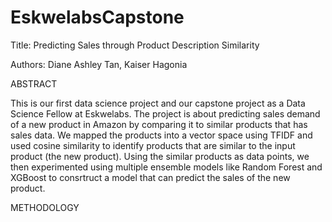 # EskwelabsCapstone
Title: Predicting Sales through Product Description Similarity

Authors: Diane Ashley Tan, Kaiser Hagonia

ABSTRACT

This is our first data science project and our capstone project as a Data Science Fellow at Eskwelabs. The project is about predicting sales demand of a new product in Amazon by comparing it to similar products that has sales data. We mapped the products into a vector space using TFIDF and used cosine similarity to identify products that are similar to the input product (the new product). Using the similar products as data points, we then experimented using multiple ensemble models like Random Forest and XGBoost to consrtruct a model that can predict the sales of the new product.

METHODOLOGY
